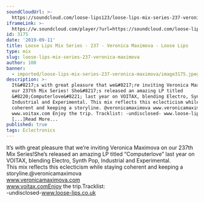 ```yaml
---
soundCloudUrl: >-
  https://soundcloud.com/loose-lips123/loose-lips-mix-series-237-veronica-maximova
iframeLink: >-
  https://w.soundcloud.com/player/?url=https://soundcloud.com/loose-lips123/loose-lips-mix-series-237-veronica-maximova&color=00aabb&auto_play=false&hide_related=false&show_comments=true&show_user=true&show_reposts=false
id: 3175
date: '2019-09-11'
title: Loose Lips Mix Series - 237 - Veronica Maximova - Loose Lips
type: mix
slug: loose-lips-mix-series-237-veronica-maximova
author: 100
banner:
  - imported/loose-lips-mix-series-237-veronica-maximova/image3175.jpeg
description: >-
  It&#8217;s with great pleasure that we&#8217;re inviting Veronica Maximova on
  our 237th Mix Series! She&#8217;s released an amazing LP titled
  &#8220;Computerlove&#8221; last year on VOITAX, blending Electro, Synth Pop,
  Industrial and Experimental. This mix reflects this eclecticism while staying
  coherent and keeping a storyline. @veronicamaximova www.veronicamaximova.com
  www.voitax.com Enjoy the trip. Tracklist: -undisclosed- www.loose-lips.co.uk
  [...]Read More...
published: true
tags: Eclectronics
---
```

It’s with great pleasure that we’re inviting Veronica Maximova on our 237th Mix Series!She’s released an amazing LP titled “Computerlove” last year on VOITAX, blending Electro, Synth Pop, Industrial and Experimental.  
This mix reflects this eclecticism while staying coherent and keeping a storyline.@veronicamaximova  
www.veronicamaximova.com  
www.voitax.comEnjoy the trip.Tracklist:  
\-undisclosed-www.loose-lips.co.uk